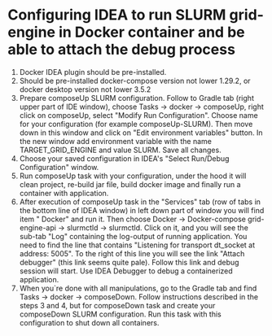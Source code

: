 # Configuring IDEA to run SLURM grid-engine in Docker container and be able to attach the debug process

1. Docker IDEA plugin should be pre-installed.
2. Should be pre-installed docker-compose version not lower 1.29.2, or docker desktop version not
   lower 3.5.2
3. Prepare composeUp SLURM configuration. Follow to Gradle tab (right upper part of IDE window),
   choose Tasks -> docker -> composeUp, right click on composeUp, select "Modify Run Configuration".
   Choose name for your configuration (for example composeUp-SLURM). Then move down in this window
   and click on "Edit environment variables" button. In the new window add environment variable with
   the name TARGET_GRID_ENGINE and value SLURM. Save all changes.
4. Choose your saved configuration in IDEA's "Select Run/Debug Configuration" window.
5. Run composeUp task with your configuration, under the hood it will clean project, re-build jar
   file, build docker image and finally run a container with application.
6. After execution of composeUp task in the "Services" tab
   (row of tabs in the bottom line of IDEA window) in left down part of window you will find item "
   Docker" and run it. Then choose Docker -> Docker-compose grid-engine-api -> slurmctld -> slurmctld. Click on
   it, and you will see the sub-tab "Log" containing the log-output of running application. You need
   to find the line that contains "Listening for transport dt_socket at address: 5005". To the right
   of this line you will see the link "Attach debugger" (this link seems quite pale). Follow this
   link and debug session will start. Use IDEA Debugger to debug a containerized application.
7. When you`re done with all manipulations, go to the Gradle tab and find Tasks -> docker ->
   composeDown. Follow instructions described in the steps 3 and 4, but for composeDown task and
   create your composeDown SLURM configuration. Run this task with this configuration to shut down
   all containers.    

